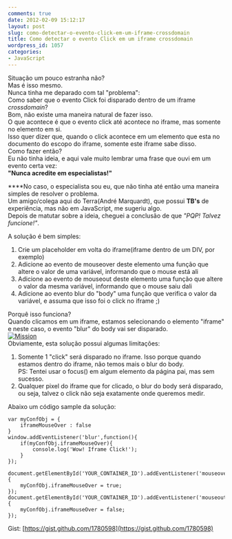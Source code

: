 ```yaml
---
comments: true
date: 2012-02-09 15:12:17
layout: post
slug: como-detectar-o-evento-click-em-um-iframe-crossdomain
title: Como detectar o evento Click em um iframe crossdomain
wordpress_id: 1057
categories:
- JavaScript
---
```


Situação um pouco estranha não?  
Mas é isso mesmo.  
Nunca tinha me deparado com tal "problema":  
Como saber que o evento Click foi disparado dentro de um iframe _crossdomain_?  
Bom, não existe uma maneira natural de fazer isso.  
O que acontece é que o evento click até acontece no iframe, mas somente no elemento em si.  
Isso quer dizer que, quando o click acontece em um elemento que esta no documento do escopo do iframe, somente este iframe sabe disso.  
Como fazer então?  
Eu não tinha ideia, e aqui vale muito lembrar uma frase que ouvi em um evento certa vez:  
**"Nunca acredite em especialistas!"**  

****No caso, o especialista sou eu, que não tinha até então uma maneira simples de resolver o problema.  
Um amigo/colega aqui do Terra(André Marquardt), que possui **TB's** de experiência, mas não em JavaScript, me sugeriu algo.  
Depois de matutar sobre a ideia, cheguei a conclusão de que _"PQP! Talvez funcione!"_.  

A solução é bem simples:  
1. Crie um placeholder em volta do iframe(iframe dentro de um DIV, por exemplo)  
2. Adicione ao evento de mouseover deste elemento uma função que altere o valor de uma variável, informando que o mouse está ali  
3. Adicione ao evento de mouseout deste elemento uma função que altere o valor da mesma variável, informando que o mouse saiu dali  
4. Adicione ao evento blur do "body" uma função que verifica o valor da variável, e assuma que isso foi o click no iframe ;)  

Porquê isso funciona?  
Quando clicamos em um iframe, estamos selecionando o elemento  "iframe" e neste caso, o evento "blur" do body vai ser disparado.  
[![Mission](http://jaydson.org/wp-content/uploads/6a0120a6abf659970b0162fde3889c970d-800wi.jpg)](http://jaydson.org/wp-content/uploads/6a0120a6abf659970b0162fde3889c970d-800wi.jpg)  
Obviamente, esta solução possui algumas limitações:  
1. Somente 1 "click" será disparado no iframe. Isso porque quando estamos dentro do iframe, não temos mais o blur do body.  
PS: Tentei usar o focus() em algum elemento da página pai, mas sem sucesso.  
2. Qualquer pixel do iframe que for clicado, o blur do body será disparado, ou seja, talvez o click não seja exatamente onde queremos medir.  

Abaixo um código sample da solução:  

	var myConfObj = {
		iframeMouseOver : false
	}
	window.addEventListener('blur',function(){
		if(myConfObj.iframeMouseOver){
			console.log('Wow! Iframe Click!');
		}
	});

	document.getElementById('YOUR_CONTAINER_ID').addEventListener('mouseover',function(){
		myConfObj.iframeMouseOver = true;
	});
	document.getElementById('YOUR_CONTAINER_ID').addEventListener('mouseout',function(){
		myConfObj.iframeMouseOver = false;
	});

Gist: [https://gist.github.com/1780598](https://gist.github.com/1780598)